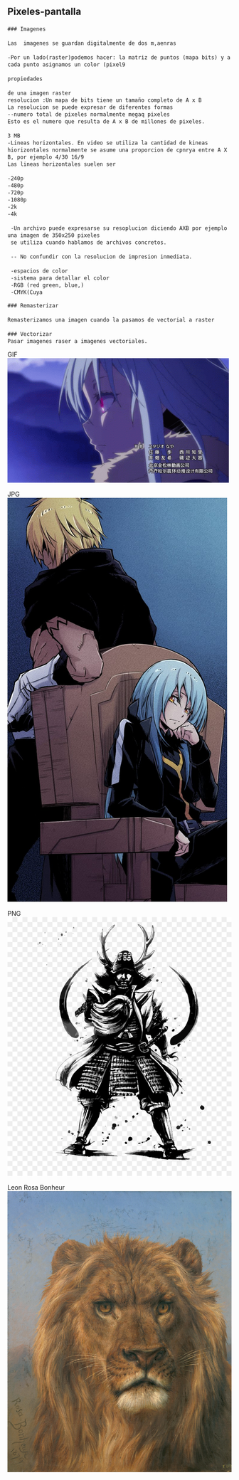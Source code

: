## Pixeles-pantalla
```
### Imagenes

Las  imagenes se guardan digitalmente de dos m,aenras

-Por un lado(raster)podemos hacer: la matriz de puntos (mapa bits) y a cada punto asignamos un color (pixel9

propiedades

de una imagen raster
resolucion :Un mapa de bits tiene un tamaño completo de A x B
La resolucion se puede expresar de diferentes formas 
--numero total de pixeles normalmente megaq pixeles
Esto es el numero que resulta de A x B de millones de pixeles.

3 MB
-Lineas horizontales. En video se utiliza la cantidad de kineas hiorizontales normalmente se asume una proporcion de cpnrya entre A X B, por ejemplo 4/30 16/9
Las lineas horizontales suelen ser 

-240p
-480p
-720p
-1080p
-2k
-4k

 -Un archivo puede expresarse su resoplucion diciendo AXB por ejemplo una imagen de 350x250 pixeles
 se utiliza cuando hablamos de archivos concretos.
 
 -- No confundir con la resolucion de impresion inmediata.
 
 -espacios de color
 -sistema para detallar el color
 -RGB (red green, blue,)
 -CMYK(Cuya
```
```
### Remasterizar

Remasterizamos una imagen cuando la pasamos de vectorial a raster

### Vectorizar
Pasar imagenes raser a imagenes vectoriales.

```

GIF
![](https://raw.githubusercontent.com/St1v3n3223/1er-Trimestre/main/that-time-i-got-reincarnated-as-a-slime-rimuru.gif)


JPG
![](https://raw.githubusercontent.com/St1v3n3223/1er-Trimestre/main/rimuru%2Cveldora.png)

PNG
![](https://raw.githubusercontent.com/St1v3n3223/1er-Trimestre/main/samurai.jpg)

Leon Rosa Bonheur
![](https://raw.githubusercontent.com/St1v3n3223/1er-Trimestre/main/Rosa_Bonheur_-_Portrait_of_a_Lion_-_Prado.jpg)
